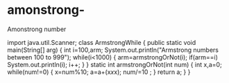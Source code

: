 # amonstrong-
Amonstrong number 

import java.util.Scanner;
class ArmstrongWhile
{
	public static void main(String[] arg)
	{
	int i=100,arm;
	System.out.println("Armstrong numbers between 100 to 999");
	while(i<1000)
	{
	arm=armstrongOrNot(i);
	if(arm==i)
	System.out.println(i);
	i++;
	}
	}
static int armstrongOrNot(int num)
{
	int x,a=0;
	while(num!=0)
	{
		x=num%10;
		a=a+(x*x*x);
		num/=10 ;
	}
	return a;
}
}
